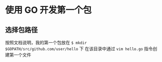 # 使用 GO 开发第一个包
## 选择包路径
按照文档说明，我的第一个包放在 `$ mkdir $GOPATH/src/github.com/user/hello` 下
在该目录中通过 `vim hello.go` 指令创建第一个文件


